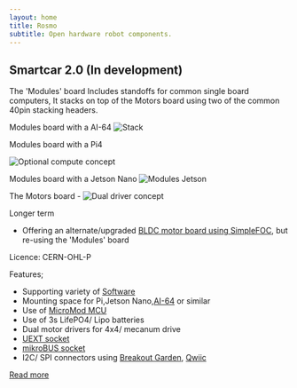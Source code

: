 ```yaml
---
layout: home
title: Rosmo
subtitle: Open hardware robot components.
---
```


## Smartcar 2.0 (In development)

The 'Modules' board Includes standoffs for common single board computers, It stacks on top of the Motors board using two of the common 40pin stacking headers. 

Modules board with a AI-64
![Stack](https://raw.githubusercontent.com/rosmo-robot/rosmo-robot.github.io/master/assets/img/modulesstack.png)

Modules board with a Pi4 

 ![Optional compute concept](https://raw.githubusercontent.com/rosmo-robot/rosmo-robot.github.io/master/assets/img/modules.png)

Modules board with a Jetson Nano
 ![Modules Jetson](https://raw.githubusercontent.com/rosmo-robot/rosmo-robot.github.io/master/assets/img/jetson-stack.png)


The Motors board - 
 ![Dual driver concept](https://raw.githubusercontent.com/rosmo-robot/rosmo-robot.github.io/master/assets/img/motors.png)


Longer term

- Offering an alternate/upgraded [BLDC motor board using SimpleFOC](https://github.com/rosmo-robot/smartcar_shield/blob/master/README.md#bldc-version), but re-using the 'Modules' board

Licence: CERN-OHL-P

 Features;
 
 * Supporting variety of [Software](https://rosmo-robot.github.io/learn-robotics/)
 * Mounting space for Pi,Jetson Nano,[AI-64](https://beagleboard.org/ai-64) or similar
 * Use of [MicroMod MCU](https://www.sparkfun.com/micromod#processor_boards)
 * Use of 3s LifePO4/ Lipo batteries
 * Dual motor drivers for 4x4/ mecanum drive
 * [UEXT socket](https://www.olimex.com/Products/Modules/)
 * [mikroBUS socket](https://www.mikroe.com/mikrobus-shuttle-127mm-2x8-pin-box-header-smd-male)
 * I2C/ SPI connectors using [Breakout Garden](https://shop.pimoroni.com/collections/breakout-garden), [Qwiic](https://soldered.com/categories/easyc-2/)
 

[Read more](https://github.com/rosmo-robot/smartcar_shield#smartcar-10-existing)

